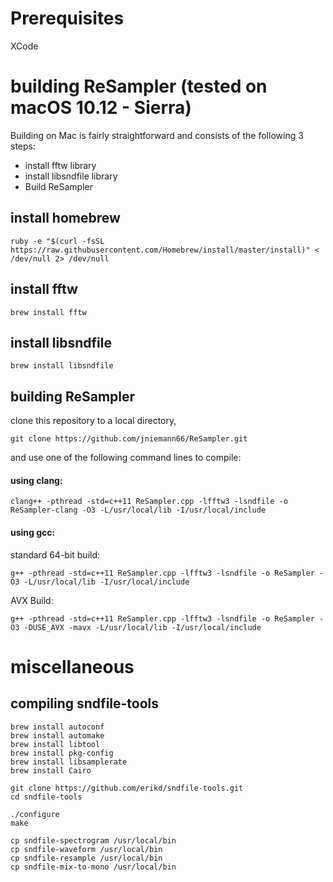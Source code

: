 # Prerequisites

XCode

# building ReSampler (tested on macOS 10.12 - Sierra)

Building on Mac is fairly straightforward and consists of the following 3 steps:

- install fftw library
- install libsndfile library
- Build ReSampler


## install homebrew

~~~
ruby -e "$(curl -fsSL https://raw.githubusercontent.com/Homebrew/install/master/install)" < /dev/null 2> /dev/null
~~~

## install fftw

~~~
brew install fftw
~~~

## install libsndfile

~~~
brew install libsndfile
~~~

## building ReSampler

clone this repository to a local directory, 

~~~
git clone https://github.com/jniemann66/ReSampler.git
~~~

and use one of the following command lines to compile:

#### using clang:
~~~
clang++ -pthread -std=c++11 ReSampler.cpp -lfftw3 -lsndfile -o ReSampler-clang -O3 -L/usr/local/lib -I/usr/local/include
~~~

#### using gcc:

standard 64-bit build:
~~~
g++ -pthread -std=c++11 ReSampler.cpp -lfftw3 -lsndfile -o ReSampler -O3 -L/usr/local/lib -I/usr/local/include
~~~

AVX Build:
~~~
g++ -pthread -std=c++11 ReSampler.cpp -lfftw3 -lsndfile -o ReSampler -O3 -DUSE_AVX -mavx -L/usr/local/lib -I/usr/local/include
~~~

# miscellaneous

## compiling sndfile-tools 

~~~
brew install autoconf
brew install automake
brew install libtool
brew install pkg-config
brew install libsamplerate
brew install Cairo

git clone https://github.com/erikd/sndfile-tools.git
cd sndfile-tools

./configure
make

cp sndfile-spectrogram /usr/local/bin
cp sndfile-waveform /usr/local/bin
cp sndfile-resample /usr/local/bin
cp sndfile-mix-to-mono /usr/local/bin
~~~
